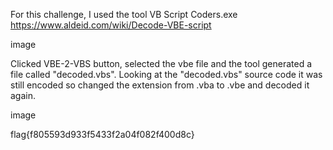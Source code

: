 
For this challenge, I used the tool VB Script Coders.exe https://www.aldeid.com/wiki/Decode-VBE-script

image

Clicked VBE-2-VBS button, selected the vbe file and the tool generated a file called "decoded.vbs". Looking at the "decoded.vbs" source code it was still encoded so changed the extension from .vba to .vbe and decoded it again.

image

flag{f805593d933f5433f2a04f082f400d8c}
